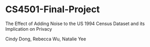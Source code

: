 # CS4501-Final-Project
The Effect of Adding Noise to the US 1994 Census Dataset and its Implication on Privacy

Cindy Dong, Rebecca Wu, Natalie Yee